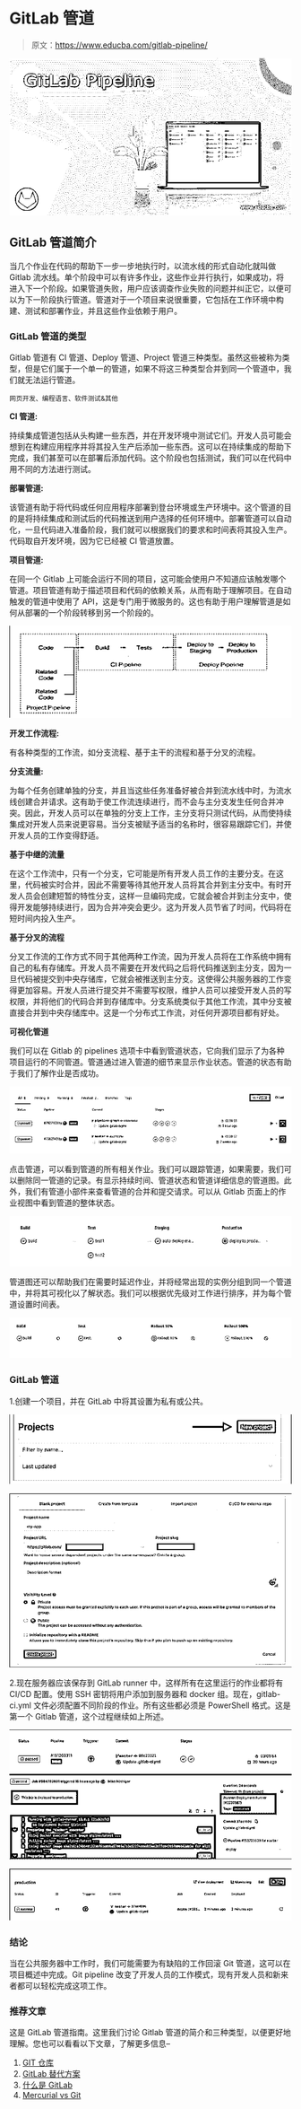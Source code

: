 # GitLab 管道

> 原文：<https://www.educba.com/gitlab-pipeline/>

![GitLab Pipeline](img/cbaf683c1901957652f9d2d430352adc.png)



## GitLab 管道简介

当几个作业在代码的帮助下一步一步地执行时，以流水线的形式自动化就叫做 Gitlab 流水线。单个阶段中可以有许多作业，这些作业并行执行，如果成功，将进入下一个阶段。如果管道失败，用户应该调查作业失败的问题并纠正它，以便可以为下一阶段执行管道。管道对于一个项目来说很重要，它包括在工作环境中构建、测试和部署作业，并且这些作业依赖于用户。

### GitLab 管道的类型

Gitlab 管道有 CI 管道、Deploy 管道、Project 管道三种类型。虽然这些被称为类型，但是它们属于一个单一的管道，如果不将这三种类型合并到同一个管道中，我们就无法运行管道。

<small>网页开发、编程语言、软件测试&其他</small>

**CI 管道:**

持续集成管道包括从头构建一些东西，并在开发环境中测试它们。开发人员可能会想到在构建应用程序并将其投入生产后添加一些东西。这可以在持续集成的帮助下完成，我们甚至可以在部署后添加代码。这个阶段也包括测试，我们可以在代码中用不同的方法进行测试。

**部署管道:**

该管道有助于将代码或任何应用程序部署到登台环境或生产环境中。这个管道的目的是将持续集成和测试后的代码推送到用户选择的任何环境中。部署管道可以自动化，一旦代码进入准备阶段，我们就可以根据我们的要求和时间表将其投入生产。代码取自开发环境，因为它已经被 CI 管道放置。

**项目管道:**

在同一个 Gitlab 上可能会运行不同的项目，这可能会使用户不知道应该触发哪个管道。项目管道有助于描述项目和代码的依赖关系，从而有助于理解项目。在自动触发的管道中使用了 API，这是专门用于微服务的。这也有助于用户理解管道是如何从部署的一个阶段转移到另一个阶段的。

![GIT Pipeline 1](img/28d4e7e7f9ac59b536e8f2e762f33e1d.png)



**开发工作流程:**

有各种类型的工作流，如分支流程、基于主干的流程和基于分叉的流程。

**分支流量:**

为每个任务创建单独的分支，并且当这些任务准备好被合并到流水线中时，为流水线创建合并请求。这有助于使工作流连续进行，而不会与主分支发生任何合并冲突。因此，开发人员可以在单独的分支上工作，主分支将只测试代码，从而使持续集成对开发人员来说更容易。当分支被赋予适当的名称时，很容易跟踪它们，并使开发人员的工作变得舒适。

**基于中继的流量**

在这个工作流中，只有一个分支，它可能是所有开发人员工作的主要分支。在这里，代码被实时合并，因此不需要等待其他开发人员将其合并到主分支中。有时开发人员会创建短暂的特性分支，这样一旦编码完成，它就会被合并到主分支中，使得开发能够持续进行，因为合并冲突会更少。这为开发人员节省了时间，代码将在短时间内投入生产。

**基于分叉的流程**

分叉工作流的工作方式不同于其他两种工作流，因为开发人员将在工作系统中拥有自己的私有存储库。开发人员不需要在开发代码之后将代码推送到主分支，因为一旦代码被提交到中央存储库，它就会被推送到主分支。这使得公共服务器的工作变得更加容易。开发人员进行提交并不需要写权限，维护人员可以接受开发人员的写权限，并将他们的代码合并到存储库中。分支系统类似于其他工作流，其中分支被直接合并到中央存储库中。这是一个分布式工作流，对任何开源项目都有好处。

**可视化管道**

我们可以在 Gitlab 的 pipelines 选项卡中看到管道状态，它向我们显示了为各种项目运行的不同管道。管道通过进入管道的细节来显示作业状态。管道的状态有助于我们了解作业是否成功。

![GIT Pipeline 2](img/65e0ce511532ba4160b3fc8ee514ae85.png)



点击管道，可以看到管道的所有相关作业。我们可以跟踪管道，如果需要，我们可以删除同一管道的记录。有显示持续时间、管道状态和管道详细信息的管道图。此外，我们有管道小部件来查看管道的合并和提交请求。可以从 Gitlab 页面上的作业视图中看到管道的整体状态。

![GIT Pipeline 3](img/43b48bc9b18923a72059901640ecf845.png)



管道图还可以帮助我们在需要时延迟作业，并将经常出现的实例分组到同一个管道中，并将其可视化以了解状态。我们可以根据优先级对工作进行排序，并为每个管道设置时间表。

![GIT Pipeline 4](img/0c3e8fb5dcf61c500b141e21b347fb56.png)



### GitLab 管道

1.创建一个项目，并在 GitLab 中将其设置为私有或公共。

![GIT Pipeline 5](img/1a44899479eee565786876cf5ae78576.png)



![image](img/a84f63ec550c758a8da8241b821502e4.png)



2.现在服务器应该保存到 GitLab runner 中，这样所有在这里运行的作业都将有 CI/CD 配置。使用 SSH 密钥将用户添加到服务器和 docker 组。现在，gitlab-ci.yml 文件必须配置不同阶段的作业。所有这些都必须是 PowerShell 格式。这是第一个 Gitlab 管道，这个过程继续如上所述。

![image 1](img/26bc6353a3bbc6b644ee8d054854ea9e.png)



![image 2](img/c156ef9b6cf08273c8afd28a7a949ec3.png)



### 结论

当在公共服务器中工作时，我们可能需要为有缺陷的工作回滚 Git 管道，这可以在项目概述中完成。Git pipeline 改变了开发人员的工作模式，现有开发人员和新来者都可以轻松完成这项工作。

### 推荐文章

这是 GitLab 管道指南。这里我们讨论 Gitlab 管道的简介和三种类型，以便更好地理解。您也可以看看以下文章，了解更多信息–

1.  [GIT 仓库](https://www.educba.com/git-repository/)
2.  [GitLab 替代方案](https://www.educba.com/gitlab-alternative/)
3.  [什么是 GitLab](https://www.educba.com/what-is-gitlab/)
4.  [Mercurial vs Git](https://www.educba.com/mercurial-vs-git/)






